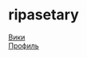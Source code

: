 # ripasetary
<a href="https://github.com/maelstorm207/ripasetary/wiki">Вики</a><br>
<a href="https://github.com/maelstorm207">Профиль</a>
